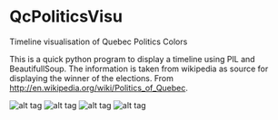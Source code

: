 QcPoliticsVisu
==============

Timeline visualisation of Quebec Politics Colors


This is a quick python program to display a timeline using PIL and BeautifullSoup.
The information is taken from wikipedia as source for displaying the winner of the elections.
From http://en.wikipedia.org/wiki/Politics_of_Quebec.

![alt tag](/Users/xor/Documents/repo/github/QcPoliticsVisu/0.gif)
![alt tag](/Users/xor/Documents/repo/github/QcPoliticsVisu/1.gif)
![alt tag](/Users/xor/Documents/repo/github/QcPoliticsVisu/2.gif)
![alt tag](/Users/xor/Documents/repo/github/QcPoliticsVisu/3.gif)
